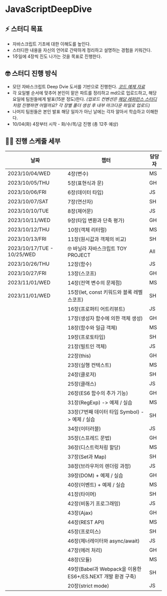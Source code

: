 # JavaScriptDeepDive


## ⚡️ 스터디 목표

- 자바스크립트 기초에 대한 이해도를 높인다.
- 스터디한 내용을 자신의 언어로 간략하게 정리하고 설명하는 경험을 키워간다.
- 1주일에 4장씩 진도 나가는 것을 목표로 진행한다.


## 🤓 스터디 진행 방식

- 모던 자바스크립트 Deep Dvie 도서를 기반으로 진행한다.
*[코드 예제 자료](https://github.com/wikibook/mjs)*
- 각 요일별 순서에 맞추어 본인이 맡은 파트를 정리하고 md으로 업로드하고, 해당 요일에 팀원들에게 발표(15분 정도)한다.
  *(업로드 컨벤션은 [해당 레퍼런스 스터디](https://github.com/suu3/js_deepdive_study/tree/main/05.%ED%91%9C%ED%98%84%EC%8B%9D%EA%B3%BC%20%EB%AC%B8) 처럼 진행하면 어떨까요? 각 장별 폴더 생성 후 내부 마크다운 파일로 업로드)*
- 나머지 팀원들은 본인 발표 해당 일자가 아닌 날에는 각자 알아서 학습하고 이해한다.
- 10/04(화) 4장부터 시작 - 화/수/목/금 진행 (총 12주 예상)


## 🧑‍💻 진행 스케줄 세부

| 날짜 | 챕터 | 담당자 |
| --- | --- | --- |
| 2023/10/04/WED | 4장(변수) | MS |
| 2023/10/05/THU | 5장(표현식과 문) | GH |
| 2023/10/06/FRI | 6장(데이터 타입) | JS |
| 2023/10/07/SAT | 7장(연산자) | SH |
| 2023/10/10/TUE | 8장(제어문) | JS |
| 2023/10/11/WED | 9장(타입 변환과 단축 평가) | GH |
| 2023/10/12/THU | 10장(객체 리터럴) | MS |
| 2023/10/13/FRI | 11장(원시값과 객체의 비교) | SH |
| 2023/10/17/TUE - 10/25/WED | 🤓 바닐라 자바스크립트 TOY PROJECT | All |
| 2023/10/26/THU | 12장(함수) | JS |
| 2023/10/27/FRI | 13장(스코프) | GH |
| 2023/11/01/WED | 14장(전역 변수의 문제점) | MS |
| 2023/11/01/WED | 15장(let, const 키워드와 블록 레벨 스코프) | SH |
|  | 16장(프로퍼티 어트리뷰트) | JS |
|  | 17장(생성자 함수에 의한 객체 생성) | GH |
|  | 18장(함수와 일급 객체) | MS |
|  | 19장(프로토타입) | SH |
|  | 21장(빌트인 객체) | JS |
|  | 22장(this) | GH |
|  | 23장(실행 컨텍스트) | MS |
|  | 24장(클로저) | SH |
|  | 25장(클래스) | JS |
|  | 26장(ES6 함수의 추가 기능) | GH |
|  | 31장(RegExp) -> 예제 / 실습 | MS |
|  | 33장(7번째 데이터 타입 Symbol) -> 예제 / 실습 | SH |
|  | 34장(이터러블) | JS |
|  | 35장(스프레드 문법) | GH |
|  | 36장(디스트럭처링 할당) | MS |
|  | 37장(Set과 Map) | SH |
|  | 38장(브라우저의 렌더링 과정) | JS |
|  | 39장(DOM) + 예제 / 실습 | GH |
|  | 40장(이벤트) + 예제 / 실습 | MS |
|  | 41장(타이머) | SH |
|  | 42장(비동기 프로그래밍) | JS |
|  | 43장(Ajax) | GH |
|  | 44장(REST API) | MS |
|  | 45장(프로미스) | SH |
|  | 46장(제너레이터와 async/await) | JS |
|  | 47장(에러 처리) | GH |
|  | 48장(모듈) | MS |
|  | 49장(Babel과 Webpack을 이용한 ES6+/ES.NEXT 개발 환경 구축) | SH |
|  | 20장(strict mode) | JS |
